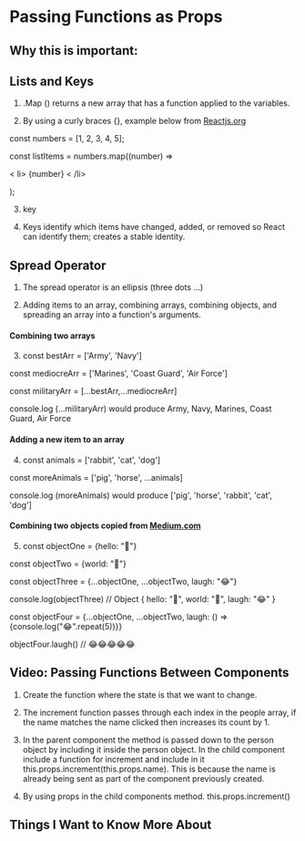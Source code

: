 # Passing Functions as Props

## Why this is important:



## Lists and Keys

1.  .Map () returns a new array that has a function applied to the variables.

2.  By using a curly braces {}, example below from [Reactjs.org](https://reactjs.org/docs/lists-and-keys.html)
 
const numbers = [1, 2, 3, 4, 5];

const listItems = numbers.map((number) => 

  < li> {number}  < /li>
  
 );
 
3.  key

4.  Keys identify which items have changed, added, or removed so React can identify them; creates a stable identity.

## Spread Operator

1.  The spread operator is an ellipsis (three dots ...)

2.  Adding items to an array, combining arrays, combining objects, and spreading an array into a function's arguments.

#### Combining two arrays

3. const bestArr = ['Army', 'Navy']

const mediocreArr = ['Marines', 'Coast Guard', 'Air Force']

const militaryArr = [...bestArr,...mediocreArr]

console.log (...militaryArr) would produce Army, Navy, Marines, Coast Guard, Air Force

#### Adding a new item to an array 

4. const animals = ['rabbit', 'cat', 'dog']

const moreAnimals = ['pig', 'horse', ...animals]

console.log (moreAnimals) would produce ['pig', 'horse', 'rabbit', 'cat', 'dog']
 
#### Combining two objects copied from [Medium.com](https://medium.com/coding-at-dawn/how-to-use-the-spread-operator-in-javascript-b9e4a8b06fab)
 
5. const objectOne = {hello: "🤪"}

const objectTwo = {world: "🐻"}

const objectThree = {...objectOne, ...objectTwo, laugh: "😂"}

console.log(objectThree) // Object { hello: "🤪", world: "🐻", laugh: "😂" }

const objectFour = {...objectOne, ...objectTwo, laugh: () => {console.log("😂".repeat(5))}}

objectFour.laugh() // 😂😂😂😂😂

## Video: Passing Functions Between Components

1.  Create the function where the state is that we want to change.

2.  The increment function passes through each index in the people array, if the name matches the name clicked then increases its count by 1.

3. In the parent component the method is passed down to the person object by including it inside the person object.  In the child component include a function for increment and include in it this.props.increment(this.props.name).  This is because the name is already being sent as part of the component previously created.

4.  By using props in the child components method. this.props.increment()

## Things I Want to Know More About



